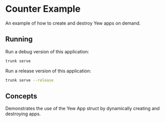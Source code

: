 # Counter Example

An example of how to create and destroy Yew apps on demand.

## Running

Run a debug version of this application:

```bash
trunk serve
```

Run a release version of this application:

```bash
trunk serve --release
```

## Concepts

Demonstrates the use of the Yew App struct by dynamically creating and destroying apps.
